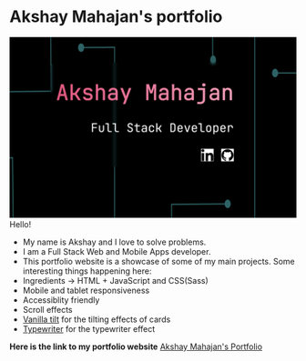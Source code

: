 # Akshay Mahajan's portfolio

![portfolio screenshot](assets/images/portfolio.png)
Hello!

- My name is Akshay and I love to solve problems.
- I am a Full Stack Web and Mobile Apps developer.
- This portfolio website is a showcase of some of my main projects.
Some interesting things happening here:
- Ingredients -> HTML + JavaScript and CSS(Sass)
- Mobile and tablet responsiveness
- Accessiblity friendly
- Scroll effects
- [Vanilla tilt](https://micku7zu.github.io/vanilla-tilt.js/) for the tilting effects of cards
- [Typewriter](https://github.com/tameemsafi/typewriterjs) for the typewriter effect

**Here is the link to my portfolio website**
[Akshay Mahajan's Portfolio](https://portfolio-akshay-mahajan.netlify.app)
